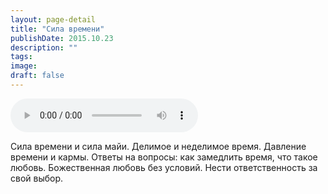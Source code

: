 ```yaml
---
layout: page-detail
title: "Сила времени"
publishDate: 2015.10.23
description: ""
tags:
image:
draft: false
---
```


<audio title="2015.10.23 - Сила времени.mp3" src="https://filer-api.advayta.org/v1.0/public/files/75057" controls=""></audio>

 Сила времени и сила майи. Делимое и неделимое время. Давление времени и кармы. Ответы на вопросы: как замедлить время, что такое любовь. Божественная любовь без условий. Нести ответственность за свой выбор. 

  
